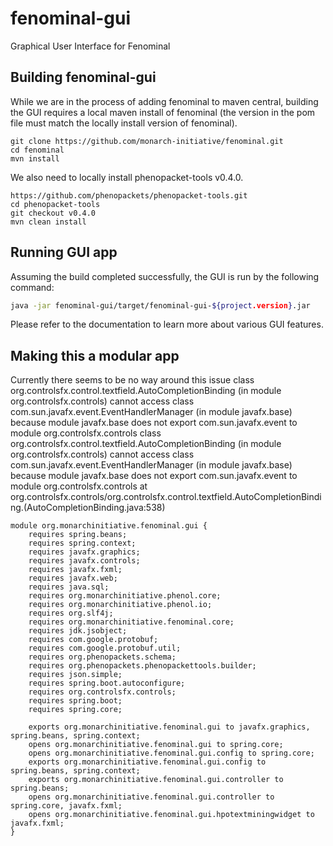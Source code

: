 # fenominal-gui
Graphical User Interface for Fenominal


## Building fenominal-gui

While we are in the process of adding fenominal to maven central, building the GUI requires a local 
maven install of fenominal (the version in the pom file must match the locally install version of
fenominal).

```bazaar
git clone https://github.com/monarch-initiative/fenominal.git
cd fenominal
mvn install
```
We also need to locally install phenopacket-tools v0.4.0.
```bazaar
https://github.com/phenopackets/phenopacket-tools.git
cd phenopacket-tools
git checkout v0.4.0
mvn clean install
```

## Running GUI app

Assuming the build completed successfully, the GUI is run by the following command:

```bash
java -jar fenominal-gui/target/fenominal-gui-${project.version}.jar
```

Please refer to the documentation to learn more about various GUI features.

## Making this a modular app

Currently there seems to be no way around this issue
class org.controlsfx.control.textfield.AutoCompletionBinding (in module org.controlsfx.controls) cannot access class com.sun.javafx.event.EventHandlerManager (in module javafx.base) because module javafx.base does not export com.sun.javafx.event to module org.controlsfx.controls
class org.controlsfx.control.textfield.AutoCompletionBinding (in module org.controlsfx.controls) cannot access class com.sun.javafx.event.EventHandlerManager (in module javafx.base) because module javafx.base does not export com.sun.javafx.event to module org.controlsfx.controls
at org.controlsfx.controls/org.controlsfx.control.textfield.AutoCompletionBinding.<init>(AutoCompletionBinding.java:538)

```bazaar
module org.monarchinitiative.fenominal.gui {
    requires spring.beans;
    requires spring.context;
    requires javafx.graphics;
    requires javafx.controls;
    requires javafx.fxml;
    requires javafx.web;
    requires java.sql;
    requires org.monarchinitiative.phenol.core;
    requires org.monarchinitiative.phenol.io;
    requires org.slf4j;
    requires org.monarchinitiative.fenominal.core;
    requires jdk.jsobject;
    requires com.google.protobuf;
    requires com.google.protobuf.util;
    requires org.phenopackets.schema;
    requires org.phenopackets.phenopackettools.builder;
    requires json.simple;
    requires spring.boot.autoconfigure;
    requires org.controlsfx.controls;
    requires spring.boot;
    requires spring.core;

    exports org.monarchinitiative.fenominal.gui to javafx.graphics, spring.beans, spring.context;
    opens org.monarchinitiative.fenominal.gui to spring.core;
    opens org.monarchinitiative.fenominal.gui.config to spring.core;
    exports org.monarchinitiative.fenominal.gui.config to spring.beans, spring.context;
    exports org.monarchinitiative.fenominal.gui.controller to spring.beans;
    opens org.monarchinitiative.fenominal.gui.controller to spring.core, javafx.fxml;
    opens org.monarchinitiative.fenominal.gui.hpotextminingwidget to javafx.fxml;
}
```

